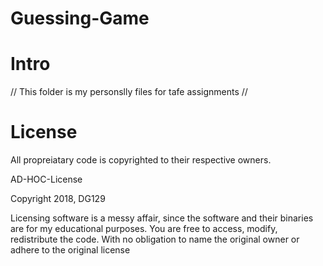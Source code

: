 # Guessing-Game
# Intro
// This folder is my personslly files for tafe assignments //

# License
All propreiatary code is copyrighted to their respective owners.

AD-HOC-License

Copyright 2018, DG129

Licensing software is a messy affair, since the software and their binaries are for my educational purposes.
You are free to access, modify, redistribute the code. With no obligation to name the original owner or adhere to the original license
